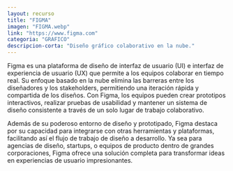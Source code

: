 ```yaml
---
layout: recurso
title: "FIGMA"
imagen: "FIGMA.webp"
link: "https://www.figma.com"
categoria: "GRAFICO"
descripcion-corta: "Diseño gráfico colaborativo en la nube."
---
```


Figma es una plataforma de diseño de interfaz de usuario (UI) e interfaz de experiencia de usuario (UX) que permite a los equipos colaborar en tiempo real. Su enfoque basado en la nube elimina las barreras entre los diseñadores y los stakeholders, permitiendo una iteración rápida y compartida de los diseños. Con Figma, los equipos pueden crear prototipos interactivos, realizar pruebas de usabilidad y mantener un sistema de diseño consistente a través de un solo lugar de trabajo colaborativo.

Además de su poderoso entorno de diseño y prototipado, Figma destaca por su capacidad para integrarse con otras herramientas y plataformas, facilitando así el flujo de trabajo de diseño a desarrollo. Ya sea para agencias de diseño, startups, o equipos de producto dentro de grandes corporaciones, Figma ofrece una solución completa para transformar ideas en experiencias de usuario impresionantes.
